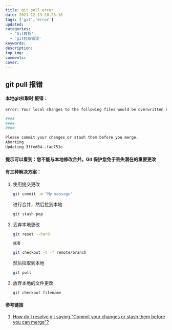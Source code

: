 ```yaml
---
title: git pull error
date: 2021-12-13 20:26:18
tags: ['git','error']
updated:
categories:
  - 'Git教程'
  - 'git拉取错误'
keywords:
description:
top_img:
comments:
cover:
---
```


## git pull 报错



#### 本地git拉取时 报错：

```bash
error: Your local changes to the following files would be overwritten by merge:

####
####
####

Please commit your changes or stash them before you merge.
Aborting
Updating 3ffed04..fae751e

```

#### 提示可以看到：您不能与本地修改合并。Git 保护您免于丢失潜在的重要更改



#### 有三种解决方案：

1. 使用提交更改

   ```bash
   git commit -m "My message"
   ```

   进行合并，然后拉到本地

   ```bash
   git stash pop
   ```

2. 丢弃本地更改

   ```bash
   git reset --hard
   
   或者
   
   git checkout -t -f remote/branch
   ```

   然后拉取到本地

   ```bash
   git pull
   ```

3. 放弃本地的文件更改

   ```bash
   git checkout filename
   ```



#### 参考链接

1. [How do I resolve git saying "Commit your changes or stash them before you can merge"?](https://stackoverflow.com/questions/15745045/how-do-i-resolve-git-saying-commit-your-changes-or-stash-them-before-you-can-me)

